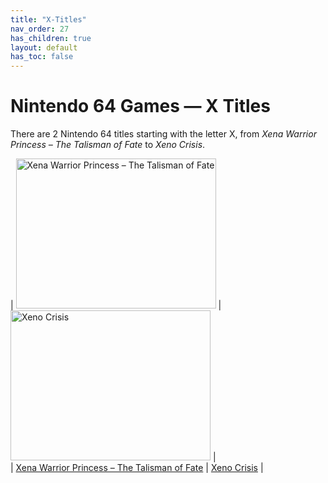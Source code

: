 ```yaml
---
title: "X-Titles"
nav_order: 27
has_children: true
layout: default
has_toc: false
---
```


# Nintendo 64 Games — X Titles

There are 2 Nintendo 64 titles starting with the letter X, from *Xena Warrior Princess – The Talisman of Fate* to *Xeno Crisis*.

| <a href="x/xena-warrior-princess"><img src="https://images.launchbox-app.com//47a88bfc-9f72-41f9-8db3-2c9b89c9648c.jpg" width="320" height="240" alt="Xena Warrior Princess – The Talisman of Fate"/></a> | <a href="x/xeno-crisis-64"><img src="https://images.launchbox-app.com//07bc0e05-6e35-44d3-b77d-ec276398668e.jpg" width="320" height="240" alt="Xeno Crisis"/></a> |  
| [Xena Warrior Princess – The Talisman of Fate](x/xena-warrior-princess) | [Xeno Crisis](x/xeno-crisis-64) |
